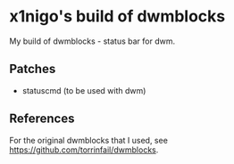 # x1nigo's build of dwmblocks
My build of dwmblocks - status bar for dwm.

## Patches
- statuscmd (to be used with dwm)

## References
For the original dwmblocks that I used, see https://github.com/torrinfail/dwmblocks.
